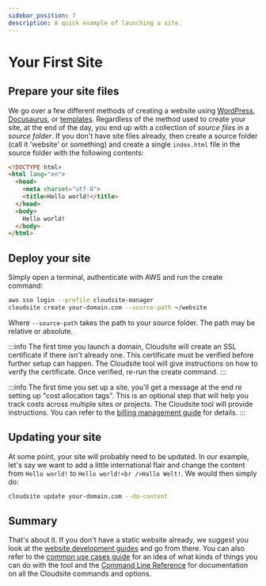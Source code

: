 ```yaml
---
sidebar_position: 7
description: A quick example of launching a site.
---
```

# Your First Site

## Prepare your site files

We go over a few different methods of creating a website using [WordPress](/docs/user-guides/website-development/build-with-wordpress), [Docusaurus](/docs/user-guides/website-development/build-with-docusaurus), or [templates](/docs/user-guides/website-development/build-with-a-template). Regardless of the method used to create your site, at the end of the day, you end up with a collection of _source files_ in a _source folder_. If you don't have site files already, then create a source folder (call it 'website' or something) and create a single `index.html` file in the source folder with the following contents:
```html
<!DOCTYPE html>
<html lang="en">
  <head>
    <meta charset="utf-8">
    <title>Hello world!</title>
  </head>
  <body>
    Hello world!
  </body>
</html>
```

## Deploy your site

Simply open a terminal, authenticate with AWS and run the create command:
```bash
aws sso login --profile cloudsite-manager
cloudsite create your-domain.com --source-path ~/website
```

Where `--source-path` takes the path to your source folder. The path may be relative or absolute.

:::info
The first time you launch a domain, Cloudsite will create an SSL certificate if there isn't already one. This  certificate must be verified before further setup can happen. The Cloudsite tool will give instructions on how to verify the certificate. Once verified, re-run the create command.
:::

:::info
The first time you set up a site, you'll get a message at the end re setting up "cost allocation tags". This is an optional step that will help you track costs across multiple sites or projects. The Cloudsite tool will provide instructions. You can refer to the [billing management guide](/docs/user-guides/billing-management) for details.
:::

## Updating your site

At some point, your site will probably need to be updated. In our example, let's say we want to add a little international flair and change the content from `Hello world!` to `Hello world!<br />Hallo Welt!`. We would then simply do:

```bash
cloudsite update your-domain.com --do-content
```

## Summary

That's about it. If you don't have a static website already, we suggest you look at the [website development guides](/docs/category/website-development) and go from there. You can also refer to the [common use cases guide](/docs/user-guides/common-use-cases) for an idea of what kinds of things you can do with the tool and the [Command Line Reference](/docs/user-guides/command-line-reference) for documentation on all the Cloudsite commands and options.